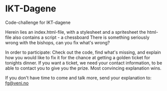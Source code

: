 # IKT-Dagene
Code-challenge for IKT-dagene

Herein lies an index.html-file, with a stylesheet and a spritesheet
the html-file also contains a script - a chessboard
There is something seriously wrong with the bishops, can you fix what's wrong?

In order to participate: 
Check out the code, find what's missing, and explain how you would like to fix it for the chance at getting a golden ticket for tonights dinner.
If you want a ticket, we need your contact information, to be able to contact you to give you the prize.
Most convincing explanation wins.

If you don't have time to come and talk more, send your explanation to:
fg@veni.no
